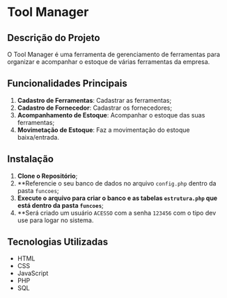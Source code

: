 # Tool Manager

## Descrição do Projeto
O Tool Manager é uma ferramenta de gerenciamento de ferramentas para organizar e acompanhar o estoque de várias ferramentas da empresa.

## Funcionalidades Principais
1. **Cadastro de Ferramentas**: Cadastrar as ferramentas;
2. **Cadastro de Fornecedor**: Cadastrar os fornecedores;
3. **Acompanhamento de Estoque**: Acompanhar o estoque das suas ferramentas;
4. **Movimetação de Estoque**: Faz a movimentação do estoque baixa/entrada.

## Instalação
1. **Clone o Repositório**;
2. **Referencie o seu banco de dados no arquivo `config.php` dentro da pasta `funcoes`;
3. **Execute o arquivo para criar o banco e as tabelas `estrutura.php` que está dentro da pasta `funcoes`**;
4. **Será criado um usuário `ACESSO` com a senha `123456` com o tipo dev use para logar no sistema.

## Tecnologias Utilizadas
- HTML
- CSS
- JavaScript
- PHP
- SQL
